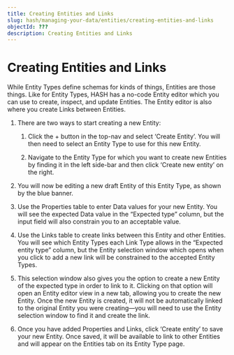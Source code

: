 ```yaml
---
title: Creating Entities and Links
slug: hash/managing-your-data/entities/creating-entities-and-links
objectId: ???
description: Creating Entities and Links
---
```


# Creating Entities and Links

While Entity Types define schemas for kinds of things, Entities are those things. Like for Entity Types, HASH has a no-code Entity editor which you can use to create, inspect, and update Entities. The Entity editor is also where you create Links between Entities.

1. There are two ways to start creating a new Entity:

   1. Click the + button in the top-nav and select ‘Create Entity’. You will then need to select an Entity Type to use for this new Entity.

   1. Navigate to the Entity Type for which you want to create new Entities by finding it in the left side-bar and then click ‘Create new entity’ on the right.

1. You will now be editing a new draft Entity of this Entity Type, as shown by the blue banner.

1. Use the Properties table to enter Data values for your new Entity. You will see the expected Data value in the “Expected type” column, but the input field will also constrain you to an acceptable value.

1. Use the Links table to create links between this Entity and other Entities. You will see which Entity Types each Link Type allows in the “Expected entity type” column, but the Entity selection window which opens when you click to add a new link will be constrained to the accepted Entity Types.

1. This selection window also gives you the option to create a new Entity of the expected type in order to link to it. Clicking on that option will open an Entity editor view in a new tab, allowing you to create the new Entity. Once the new Entity is created, it will not be automatically linked to the original Entity you were creating—you will need to use the Entity selection window to find it and create the link.

1. Once you have added Properties and Links, click ‘Create entity’ to save your new Entity. Once saved, it will be available to link to other Entities and will appear on the Entities tab on its Entity Type page.
